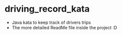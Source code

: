 # driving_record_kata
* Java kata to keep track of drivers trips
* The more detailed ReadMe file inside the project :D
